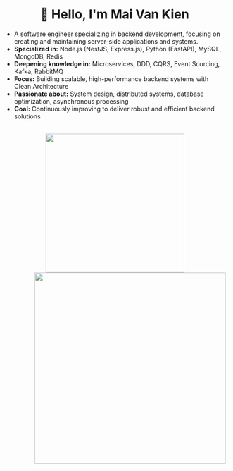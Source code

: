 <h1 align="center">👋 Hello, I'm Mai Van Kien</h1>

<ul>
  <li>A software engineer specializing in backend development, focusing on creating and maintaining server-side applications and systems.</li>
  <li><strong>Specialized in:</strong> Node.js (NestJS, Express.js), Python (FastAPI), MySQL, MongoDB, Redis</li>
  <li><strong>Deepening knowledge in:</strong> Microservices, DDD, CQRS, Event Sourcing, Kafka, RabbitMQ</li>
  <li><strong>Focus:</strong> Building scalable, high-performance backend systems with Clean Architecture</li>
  <li><strong>Passionate about:</strong> System design, distributed systems, database optimization, asynchronous processing</li>
  <li><strong>Goal:</strong> Continuously improving to deliver robust and efficient backend solutions</li>
</ul>


<br>
<div align=center>
  <a href="#" title="Maivankien">
    <img width="315" align="center" src="https://github-readme-stats.vercel.app/api/top-langs/?username=maivankien&hide=c%23,powershell,Mathematica,Ruby,Objective-C,Objective-C%2b%2b,Cuda,html,css,ejs,cmake,handlebars,scss&title_color=61dafb&text_color=ffffff&icon_color=61dafb&bg_color=20232a&langs_count=6&layout=compact&border_color=61dafb&hide_border=true" />
  </a>
  <a href="#" title="Maivankien">
    <img align="right" width="434" src="https://github-readme-stats.vercel.app/api?username=maivankien&show_icons=true&theme=react&border_color=61dafb&hide_border=true" />
  </a>
</div>



